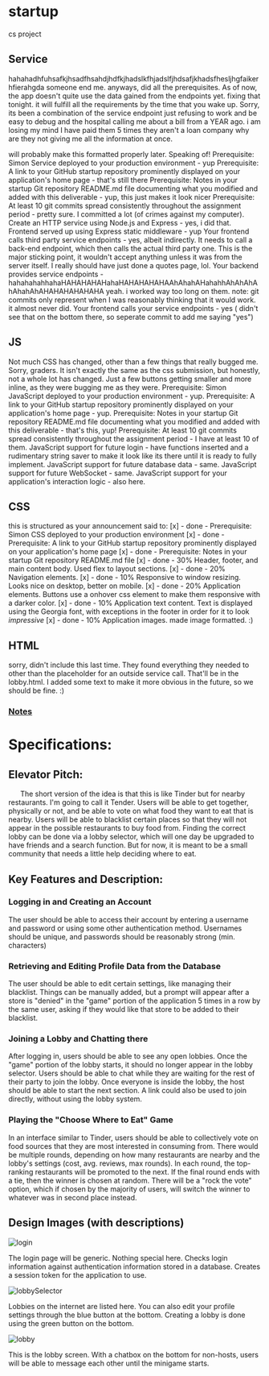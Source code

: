 # startup
 cs project
## Service
hahahadhfuhsafkjhsadfhsahdjhdfkjhadslkfhjadslfjhdsafjkhadsfhesljhgfaikerhfierahgda
someone end me. 
anyways, did all the prerequisites. As of now, the app doesn't quite use the data gained from the endpoints yet.
fixing that tonight.
it will fulfill all the requirements by the time that you wake up.
Sorry, its been a combination of the service endpoint just refusing to work and be easy to debug and the hospital calling me about a bill from a YEAR ago.
i am losing my mind
I have paid them 5 times
they aren't a loan company
why are they not giving me all the information at once.

will probably make this formatted properly later. Speaking of!
Prerequisite: Simon Service deployed to your production environment - yup
Prerequisite: A link to your GitHub startup repository prominently displayed on your application's home page - that's still there
Prerequisite: Notes in your startup Git repository README.md file documenting what you modified and added with this deliverable - yup, this just makes it look nicer
Prerequisite: At least 10 git commits spread consistently throughout the assignment period - pretty sure. I committed a lot (of crimes against my computer).
Create an HTTP service using Node.js and Express - yes, i did that.
Frontend served up using Express static middleware  - yup
Your frontend calls third party service endpoints - yes, albeit indirectly. It needs to call a back-end endpoint, which then calls the actual third party one. This is the major sticking point, it wouldn't accept anything unless it was from the server itself. I really should have just done a quotes page, lol.
Your backend provides service endpoints - hahahahahhahaHAHAHAHAHahaHAHAHAHAHAAhAhahAHahahhAhAhAhAhAhahAhAHAHAHAHAHAHA
yeah. i worked way too long on them.
note: git commits only represent when I was reasonably thinking that it would work.
it almost never did.
Your frontend calls your service endpoints - yes ( didn't see that on the bottom there, so seperate commit to add me saying "yes")


## JS
Not much CSS has changed, other than a few things that really bugged me. Sorry, graders. It isn't exactly the same as the css submission, but honestly, not a whole lot has changed. Just a few buttons getting smaller and more inline, as they were bugging me as they were.
Prerequisite: Simon JavaScript deployed to your production environment  - yup.
Prerequisite: A link to your GitHub startup repository prominently displayed on your application's home page  - yup.
Prerequisite: Notes in your startup Git repository README.md file documenting what you modified and added with this deliverable - that's this, yup!
Prerequisite: At least 10 git commits spread consistently throughout the assignment period - I have at least 10 of them.
JavaScript support for future login - have functions inserted and a rudimentary string saver to make it look like its there until it is ready to fully implement.
JavaScript support for future database data - same.
JavaScript support for future WebSocket - same.
JavaScript support for your application's interaction logic - also here.

## CSS
this is structured as your announcement said to:
[x] - done - Prerequisite: Simon CSS deployed to your production environment
[x] - done - Prerequisite: A link to your GitHub startup repository prominently displayed on your application's home page
[x] - done - Prerequisite: Notes in your startup Git repository README.md file
[x] - done - 30% Header, footer, and main content body. Used flex to layout sections.
[x] - done - 20% Navigation elements. 
[x] - done - 10% Responsive to window resizing. Looks nice on desktop, better on mobile.
[x] - done - 20% Application elements. Buttons use a onhover css element to make them responsive with a darker color.
[x] - done - 10% Application text content. Text is displayed using the Georgia font, with exceptions in the footer in order for it to look *impressive*
[x] - done - 10% Application images. made image formatted. :)





## HTML
sorry, didn't include this last time. They found everything they needed to other than the placeholder for an outside service call. That'll be in the lobby.html. I added some text to make it more obvious in the future, so we should be fine. :)


### [Notes](notes.md)
# Specifications:
## Elevator Pitch: 
&nbsp;&nbsp;&nbsp;&nbsp;&nbsp; The short version of the idea is that this is like Tinder but for nearby restaurants. I'm going to call it Tender. Users will be able to get together, physically or not, and be able to vote on what food they want to eat that is nearby. Users will be able to blacklist certain places so that they will not appear in the possible restaurants to buy food from. Finding the correct lobby can be done via a lobby selector, which will one day be upgraded to have friends and a search function. But for now, it is meant to be a small community that needs a little help deciding where to eat.
## Key Features and Description:
### Logging in and Creating an Account
The user should be able to access their account by entering a username and password or using some other authentication method. Usernames should be unique, and passwords should be reasonably strong (min. characters)
### Retrieving and Editing Profile Data from the Database
The user should be able to edit certain settings, like managing their blacklist. Things can be manually added, but a prompt will appear after a store is "denied" in the "game" portion of the application 5 times in a row by the same user, asking if they would like that store to be added to their blacklist. 
### Joining a Lobby and Chatting there
After logging in, users should be able to see any open lobbies. Once the "game" portion of the lobby starts, it should no longer appear in the lobby selector. Users should be able to chat while they are waiting for the rest of their party to join the lobby. Once everyone is inside the lobby, the host should be able to start the next section. A link could also be used to join directly, without using the lobby system.
### Playing the "Choose Where to Eat" Game
In an interface similar to Tinder, users should be able to collectively vote on food sources that they are most interested in consuming from. There would be multiple rounds, depending on how many restaurants are nearby and the lobby's settings (cost, avg. reviews, max rounds). In each round, the top-ranking restaurants will be promoted to the next. If the final round ends with a tie, then the winner is chosen at random. There will be a "rock the vote" option, which if chosen by the majority of users, will switch the winner to whatever was in second place instead.
## Design Images (with descriptions)
![login](loginpage.png)

The login page will be generic. Nothing special here. Checks login information against authentication information stored in a database. Creates a session token for the application to use.

![lobbySelector](lobbySelectionPage.png)

Lobbies on the internet are listed here. You can also edit your profile settings through the blue button at the bottom. Creating a lobby is done using the green button on the bottom.

![lobby](lobby.png)

This is the lobby screen. With a chatbox on the bottom for non-hosts, users will be able to message each other until the minigame starts.
